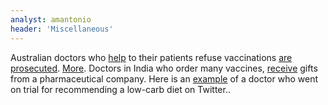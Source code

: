 ```yaml
---
analyst: amantonio
header: 'Miscellaneous'
---
```


Australian doctors who [help](https://www.facebook.com/9NewsMelbourne/videos/1886631838267135) to their patients refuse vaccinations [are prosecuted](http://www.abc.net.au/news/2017-08-24/melbourne-doctors-investigated-over-anti-vaccination-allegations/8837554). [More](https://www.facebook.com/iwakeupwithtoday/videos/1711307558903902/).
Doctors in India who order many vaccines, [receive](http://economictimes.indiatimes.com/industry/healthcare/biotech/pharmaceuticals/pharma-firm-lures-doctors-with-gold-coins-to-push-its-vaccines/articleshow/56700011.cms) gifts from a pharmaceutical company.
Here is an [example](https://www.news24.com/SouthAfrica/News/judgment-reserved-in-tim-noakes-appeal-20180223) of a doctor who went on trial for recommending a low-carb diet on Twitter..
